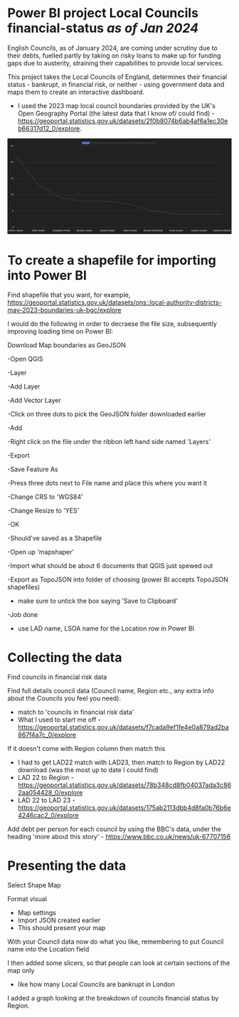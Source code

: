 # Power BI project Local Councils financial-status _as of Jan 2024_

English Councils, as of January 2024, are coming under scrutiny due to their debts, fuelled partly by taking on risky loans to make up for funding gaps due to austerity, straining their capabilities to provide local services.

This project takes the Local Councils of England, determines their financial status - bankrupt, in financial risk, or neither - using government data and maps them to create an interactive dashboard.
  - I used the 2023 map local council boundaries provided by the UK's Open Geography Portal (the latest data that I know of/ could find) - https://geoportal.statistics.gov.uk/datasets/2f0b8074b6ab4af6a1ec30eb66317d12_0/explore.

![In a single picture](https://raw.githubusercontent.com/benAdambridge/R-SQL-NBA-data/main/Occurence%20of%20playoff%20scoring%20over%2020percent%20of%20games%20total%20points.png)

# To create a shapefile for importing into Power BI
Find shapefile that you want, for example, https://geoportal.statistics.gov.uk/datasets/ons::local-authority-districts-may-2023-boundaries-uk-bgc/explore

I would do the following in order to decraese the file size, subsequently improving loading time on Power BI:

Download Map boundaries as GeoJSON

-Open QGIS

-Layer

-Add Layer

-Add Vector Layer

-Click on three dots to pick the GeoJSON folder downloaded earlier

-Add

-Right click on the file under the ribbon left hand side named 'Layers'

-Export

-Save Feature As

-Press three dots next to File name and place this where you want it

-Change CRS to 'WGS84'

-Change Resize to 'YES'

-OK

-Should've saved as a Shapefile

-Open up 'mapshaper'

-Import what should be about 6 documents that QGIS just spewed out

-Export as TopoJSON into folder of choosing (power BI accepts TopoJSON shapefiles)
- make sure to untick the box saying 'Save to Clipboard'

-Job done
- use LAD name, LSOA name for the Location row in Power BI


# Collecting the data

Find councils in financial risk data

Find full details council data (Council name, Region etc., any extra info about the Councils you feel you need).
- match to 'councils in financial risk data'
- What I used to start me off - https://geoportal.statistics.gov.uk/datasets/f7cada9ef1fe4e0a879ad2ba867f4a7c_0/explore

If it doesn't come with Region column then match this
- I had to get LAD22 match with LAD23, then match to Region by LAD22 download (was the most up to date I could find)
- LAD 22 to Region - https://geoportal.statistics.gov.uk/datasets/78b348cd8fb04037ada3c862aa054428_0/explore
- LAD 22 to LAD 23 - https://geoportal.statistics.gov.uk/datasets/175ab2113dbb4d8fa0b76b6e4246cac2_0/explore

Add debt per person for each council by using the BBC's data, under the heading 'more about this story' - https://www.bbc.co.uk/news/uk-67707156

# Presenting the data

Select Shape Map

Format visual
- Map settings
- Import JSON created earlier
- This should present your map

With your Council data now do what you like, remembering to put Council name into the Location field

I then added some slicers, so that people can look at certain sections of the map only
- like how many Local Councils are bankrupt in London

I added a graph looking at the breakdown of councils financial status by Region.

